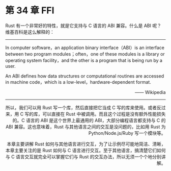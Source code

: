 # 第 34 章 FFI

Rust 有一个非常好的特性，就是它支持与 C 语言的 ABI 兼容。什么是 ABI 呢？维基百科是这么解释的：

---

In computer software，an application binary interface（ABI）is an interface between two program modules；often，one of these modules is a library or operating system facility，and the other is a program that is being run by a user.

An ABI defines how data structures or computational routines are accessed in machine code，which is a low-level，hardware-dependent format.
<div style="text-align: right;">
—— Wikipedia
<div>

---

所以，我们可以用 Rust 写一个库，然后直接把它当成 C 写的库来使用。或者反过来，用 C 写的库，可以直接在 Rust 中被调用。而且这个过程是没有额外性能损失的。C 语言的 ABI 是这个世界上最通用的 ABI，大部分编程语言都支持与 C 的 ABI 兼容。这也意味着，Rust 与其他语言之间的交互是没问题的，比如用 Rust 为 Python/Node.js/Ruby 写一个模块等。

本章主要讲解 Rust 如何与其他语言进行交互，为了让示例尽可能地简洁、清晰，本章主要关注的是 Rust 如何与 C 语言进行交互。至于其他语言，搞清楚它们如何与 C 语言交互就完全可以掌握它们与 Rust 的交互办法，所以无须一个个地分别讲解。
